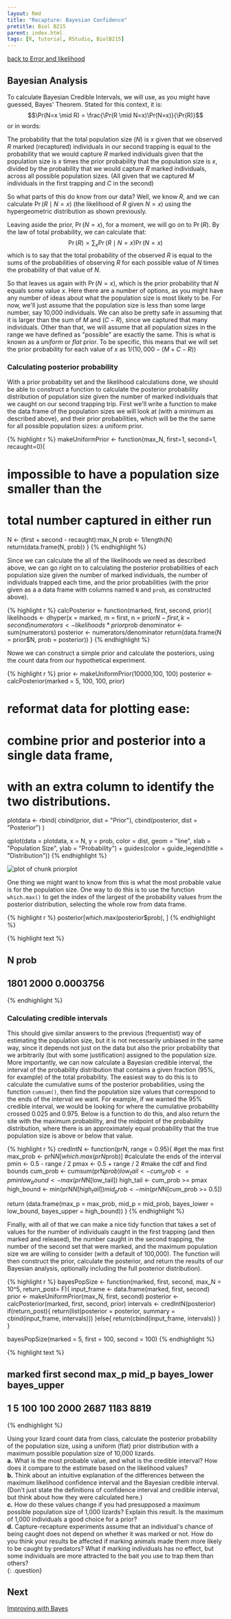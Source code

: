 ```yaml
---
layout: Rmd
title: "Recapture: Bayesian Confidence"
pretitle: Biol B215
parent: index.html
tags: [R, tutorial, RStudio, BiolB215]
---
```


[back to Error and likelihood](capture_recapture3.html)



## Bayesian Analysis
To calculate Bayesian Credible Intervals, we will use, as you might have guessed, Bayes' Theorem. Stated for this context, it is:
$$\Pr(N=x \mid R) = \frac{\Pr(R \mid N=x)\Pr(N=x)}{\Pr(R)}$$ 
or in words:

The probability that the total population size ($N$) is $x$ given that we observed $R$ marked (recaptured) individuals in our second trapping is equal to the probability that we would capture $R$ marked individuals given that the population size is $x$ times the prior probability that the population size is $x$, divided by the probability that we would capture $R$ marked individuals, across all possible population sizes. (All given that we captured $M$ individuals in the first trapping and $C$ in the second)


So what parts of this do know from our data? Well, we know $R$, and we can calculate $\Pr(R \mid N=x)$ (the likelihood of $R$ given $N=x$) using the hypergeometric distribution as shown previously.

Leaving aside the prior, $\Pr(N=x)$, for a moment, we will go on to $\Pr(R)$. By the law of total probability, we can calculate that:
$$\Pr(R) = \sum_x{\Pr(R \mid N=x)\Pr(N=x)}$$
which is to say that the total probability of the observed $R$ is equal to the sums of the probabilities of observing $R$ for each possible value of $N$ times the probability of that value of $N$.


So that leaves us again with $\Pr(N=x)$, which is the prior probability that $N$ equals some value $x$. Here there are a number of options, as you might have any number of ideas about what the population size is most likely to be. For now, we'll just assume that the population size is less than some large number, say 10,000 individuals. We can also be pretty safe in assuming that it is larger than the sum of $M$ and $(C-R)$, since we captured that many individuals. Other than that, we will assume that all population sizes in the range we have defined as "possible" are exactly the same. This is what is known as a *uniform* or *flat* prior. To be specific, this means that we will set the prior probability for each value of  $x$ as $1/(10,000 - (M + C - R))$


### Calculating posterior probability
With a prior probability set and the likelihood calculations done, we should be able to construct a function to calculate the posterior probability distribution of population size given the number of marked individuals that we caught on our second trapping trip. First we'll write a function to make the data frame of the population sizes we will look at (with a minimum as described above), and their prior probabilities, which will be the the same for all possible population sizes: a uniform prior. 


{% highlight r %}
makeUniformPrior <- function(max_N, first=1, second=1, recaught=0){
  # impossible to have a population size smaller than the 
  # total number captured in either run
  N <- (first + second - recaught):max_N
  prob <- 1/length(N)
  return(data.frame(N, prob))
}
{% endhighlight %}


Since we can calculate the all of the likelihoods we need as described above, we can go right on to calculating the posterior probabilities of each population size given the number of marked individuals, the number of individuals trapped each time, and the prior probabilities (with the prior given as a a data frame with columns named `N` and `prob`, as constructed above). 


{% highlight r %}
calcPosterior <- function(marked, first, second, prior){
  likelihoods <- dhyper(x = marked, 
                        m = first, 
                        n = prior$N - first, 
                        k = second) 
  numerators <- likelihoods * prior$prob
  denominator <- sum(numerators)
  posterior <- numerators/denominator
  return(data.frame(N = prior$N, prob = posterior))
}
{% endhighlight %}



Nowe we can construct a simple prior and calculate the posteriors, using the count data from our hypothetical experiment.


{% highlight r %}
prior <- makeUniformPrior(10000,100, 100)
posterior <- calcPosterior(marked = 5, 100, 100, prior)

# reformat data for plotting ease:
# combine prior and posterior into a single data frame, 
# with an extra column to identify the two distributions.
plotdata <- rbind( cbind(prior, dist = "Prior"),
                   cbind(posterior, dist = "Posterior") )

qplot(data = plotdata,
      x = N, y = prob, 
      color = dist,
      geom = "line", 
      xlab = "Population Size", 
      ylab = "Probability") +
  guides(color = guide_legend(title = "Distribution"))
{% endhighlight %}

![plot of chunk priorplot](plots/capture_recapture4-priorplot.png) 



One thing we might want to know from this is what the most probable value is for the population size. One way to do this is to use the function `which.max()` to get the index of the largest of the probability values from the posterior distribution, selecting the whole row from data frame.


{% highlight r %}
posterior[which.max(posterior$prob), ]
{% endhighlight %}



{% highlight text %}
##         N      prob
## 1801 2000 0.0003756
{% endhighlight %}


### Calculating credible intervals
This should give similar answers to the previous (frequentist) way of estimating the population size, but it is not necessarily unbiased in the same way, since it depends not just on the data but also the prior probability that we arbitrarily (but with some justification) assigned to the population size. More importantly, we can now calculate a Bayesian credible interval, the interval of the probability distribution that contains a given fraction (95%, for example) of the total probability. The easiest way to do this is to calculate the cumulative sums of the posterior probabilities, using the function `cumsum()`, then find the population size values that correspond to the ends of the interval we want. For example, if we wanted the 95% credible interval, we would be looking for where the cumulative probability crossed 0.025 and 0.975. Below is a function to do this, and also return the site with the maximum probability, and the midpoint of the probability distribution, where there is an approximately equal probability that the true population size is above or below that value.


{% highlight r %}
credIntN <- function(prN, range = 0.95){
  #get the max first
  max_prob <- prN$N[which.max(prN$prob)]
  #calculate the ends of the interval
  pmin <- 0.5 - range / 2
  pmax <- 0.5 + range / 2
  #make the cdf and find bounds
  cum_prob <- cumsum(prN$prob)
  low_tail <- cum_prob <= pmin
  low_bound <- max(prN$N[low_tail])
  high_tail <- cum_prob >= pmax
  high_bound <- min(prN$N[high_tail])
  mid_prob <- min(prN$N[cum_prob >= 0.5])
  
  return (data.frame(max_p = max_prob, mid_p = mid_prob,
                    bayes_lower = low_bound, bayes_upper = high_bound))
}
{% endhighlight %}


Finally, with all of that we can make a nice tidy function that takes a set of values for the number of individuals caught in the first trapping (and then marked and released), the number caught in the second trapping, the number of the second set that were marked, and the maximum population size we are willing to consider (with a default of 100,000). The function will then construct the prior, calculate the posterior, and return the results of our Bayesian analysis, optionally including the full posterior distribution).


{% highlight r %}
bayesPopSize <- function(marked, first, second, 
                         max_N = 10^5,  return_post= F){
  input_frame <- data.frame(marked, first, second)
  prior <- makeUniformPrior(max_N, first, second)
  posterior <- calcPosterior(marked, first, second, prior)
  intervals <- credIntN(posterior)
  if(return_post){
    return(list(posterior = posterior,
                summary = cbind(input_frame, intervals)))
  }else{
    return(cbind(input_frame, intervals))
  }
}

bayesPopSize(marked = 5, first = 100, second = 100)
{% endhighlight %}



{% highlight text %}
##   marked first second max_p mid_p bayes_lower bayes_upper
## 1      5   100    100  2000  2687        1183        8819
{% endhighlight %}



Using your lizard count data from class, calculate the posterior probability of the population size, using a uniform (flat) prior distribution with a maximum possible population size of 10,000 lizards.  
**a.**  What is the most probable value, and what is the credible interval? How does it compare to the estimate based on the likelihood values?  
**b.**  Think about an intuitive explanation of the differences between the maximum likelihood confidence interval and the Bayesian credible interval. (Don't just state the definitions of confidence interval and credible interval, but think about how they were calculated here.)  
**c.**  How do these values change if you had presupposed a maximum possible population size of 1,000 lizards? Explain this result. Is the maximum of 1,000 individuals a good choice for a prior?  
**d.**  Capture-recapture experiments assume that an individual's chance of being caught does not depend on whether it was marked or not. How do you think your results be affected if marking animals made them more likely to be caught by predators? What if marking individuals has no effect, but some individuals are more attracted to the bait you use to trap them than others?  
{: .question}

## Next
[Improving with Bayes](capture_recapture5.html)
